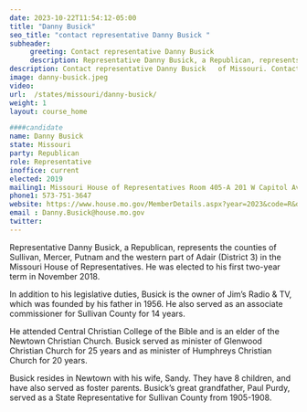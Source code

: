 ```yaml
---
date: 2023-10-22T11:54:12-05:00
title: "Danny Busick"
seo_title: "contact representative Danny Busick "
subheader:
     greeting: Contact representative Danny Busick
     description: Representative Danny Busick, a Republican, represents the counties of Sullivan, Mercer, Putnam and the western part of Adair (District 3) in the Missouri House of Representatives. He was elected to his first two-year term in November 2018.
description: Contact representative Danny Busick   of Missouri. Contact information for Danny Busick includes email address, phone number, and mailing address.
image: danny-busick.jpeg
video:
url:  /states/missouri/danny-busick/
weight: 1
layout: course_home

####candidate
name: Danny Busick
state: Missouri
party: Republican
role: Representative
inoffice: current
elected: 2019
mailing1: Missouri House of Representatives Room 405-A 201 W Capitol Ave Jefferson City, MO 65101
phone1: 573-751-3647
website: https://www.house.mo.gov/MemberDetails.aspx?year=2023&code=R&district=003/
email : Danny.Busick@house.mo.gov
twitter:  
---
```


Representative Danny Busick, a Republican, represents the counties of Sullivan, Mercer, Putnam and the western part of Adair (District 3) in the Missouri House of Representatives. He was elected to his first two-year term in November 2018.

In addition to his legislative duties, Busick is the owner of Jim’s Radio & TV, which was founded by his father in 1956. He also served as an associate commissioner for Sullivan County for 14 years.

He attended Central Christian College of the Bible and is an elder of the Newtown Christian Church. Busick served as minister of Glenwood Christian Church for 25 years and as minister of Humphreys Christian Church for 20 years.

Busick resides in Newtown with his wife, Sandy. They have 8 children, and have also served as foster parents. Busick’s great grandfather, Paul Purdy, served as a State Representative for Sullivan County from 1905-1908.
